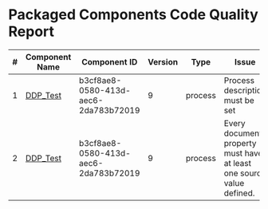 # Packaged Components Code Quality Report
|#|Component Name|Component ID|Version|Type|Issue|Issue Type|Priority|
|---|---|---|---|---|---|---|---|
|1|[DDP_Test](Report/Training-Darko-Mirchevski/Doubleservice/DDP_Test.xml)|b3cf8ae8-0580-413d-aec6-2da783b72019|9|process|Process description must be set|CODE_SMELL|MINOR|
|2|[DDP_Test](Report/Training-Darko-Mirchevski/Doubleservice/DDP_Test.xml)|b3cf8ae8-0580-413d-aec6-2da783b72019|9|process|Every document property must have at least one source value defined.|CODE_SMELL|MAJOR|
